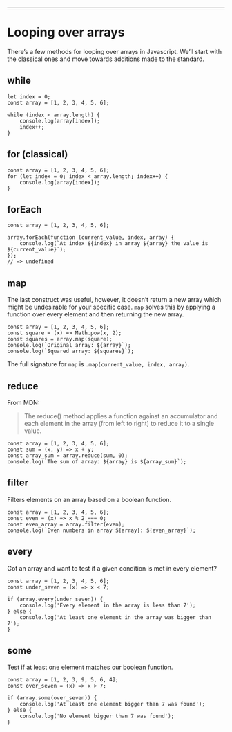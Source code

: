 ------------------------------------------------------------------------

Looping over arrays
===================

There’s a few methods for looping over arrays in Javascript. We’ll start with the classical ones and move towards additions made to the standard.

while
-----

    let index = 0;
    const array = [1, 2, 3, 4, 5, 6];

    while (index < array.length) {
        console.log(array[index]);
        index++;
    }

for (classical)
---------------

    const array = [1, 2, 3, 4, 5, 6];
    for (let index = 0; index < array.length; index++) {
        console.log(array[index]);
    }

forEach
-------

    const array = [1, 2, 3, 4, 5, 6];

    array.forEach(function (current_value, index, array) {
        console.log(`At index ${index} in array ${array} the value is ${current_value}`);
    });
    // => undefined

map
---

The last construct was useful, however, it doesn’t return a new array which might be undesirable for your specific case. `map` solves this by applying a function over every element and then returning the new array.

    const array = [1, 2, 3, 4, 5, 6];
    const square = (x) => Math.pow(x, 2);
    const squares = array.map(square);
    console.log(`Original array: ${array}`);
    console.log(`Squared array: ${squares}`);

The full signature for `map` is `.map(current_value, index, array)`.

reduce
------

From MDN:

> The reduce() method applies a function against an accumulator and each element in the array (from left to right) to reduce it to a single value.

    const array = [1, 2, 3, 4, 5, 6];
    const sum = (x, y) => x + y;
    const array_sum = array.reduce(sum, 0);
    console.log(`The sum of array: ${array} is ${array_sum}`);

filter
------

Filters elements on an array based on a boolean function.

    const array = [1, 2, 3, 4, 5, 6];
    const even = (x) => x % 2 === 0;
    const even_array = array.filter(even);
    console.log(`Even numbers in array ${array}: ${even_array}`);

every
-----

Got an array and want to test if a given condition is met in every element?

    const array = [1, 2, 3, 4, 5, 6];
    const under_seven = (x) => x < 7;

    if (array.every(under_seven)) {
        console.log('Every element in the array is less than 7');
    } else {
        console.log('At least one element in the array was bigger than 7');
    }

some
----

Test if at least one element matches our boolean function.

    const array = [1, 2, 3, 9, 5, 6, 4];
    const over_seven = (x) => x > 7;

    if (array.some(over_seven)) {
        console.log('At least one element bigger than 7 was found');
    } else {
        console.log('No element bigger than 7 was found');
    }
